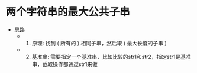 # 两个字符串的最大公共子串
- 思路
  - 1. 原理: 找到 ( 所有的 ) 相同子串，然后取 ( 最大长度的子串 )
  - 2. 基准串: 需要指定一个基准串，比如比较的str1和str2，指定str1是基准串，截取操作都通过str1来做